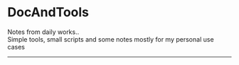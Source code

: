 # DocAndTools
Notes from daily works..<br>
Simple tools, small scripts and some notes mostly for my personal use cases<br>

---
